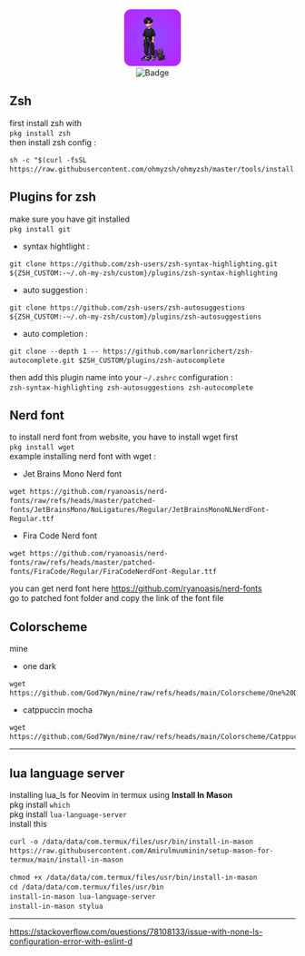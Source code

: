 <div id="header" align="center">
<img src="https://github.com/God7Wyn/mine/raw/refs/heads/main/me.png" width="100"/>
</div>
<div id="badges" align="center"><img src="https://img.shields.io/badge/Lexazsh-black?style=for-the-badge&logo=zsh&logoColor=blue" alt="Badge"/>
</div>

Zsh
-
first install zsh with  
```pkg install zsh```  
then install zsh config :  
```
sh -c "$(curl -fsSL https://raw.githubusercontent.com/ohmyzsh/ohmyzsh/master/tools/install.sh)"
```
Plugins for zsh 
-
make sure you have git installed    
```pkg install git ```  
- syntax hightlight :  
```
git clone https://github.com/zsh-users/zsh-syntax-highlighting.git ${ZSH_CUSTOM:-~/.oh-my-zsh/custom}/plugins/zsh-syntax-highlighting
```
- auto suggestion :  
```
git clone https://github.com/zsh-users/zsh-autosuggestions ${ZSH_CUSTOM:-~/.oh-my-zsh/custom}/plugins/zsh-autosuggestions
```
- auto completion :  
```
git clone --depth 1 -- https://github.com/marlonrichert/zsh-autocomplete.git $ZSH_CUSTOM/plugins/zsh-autocomplete
```
then add this plugin name into your ```~/.zshrc``` configuration :  
```zsh-syntax-highlighting zsh-autosuggestions zsh-autocomplete```

Nerd font  
-
to install nerd font from website, you have to install wget first  
```pkg install wget```  
example installing nerd font with wget :
- Jet Brains Mono Nerd font
```
wget https://github.com/ryanoasis/nerd-fonts/raw/refs/heads/master/patched-fonts/JetBrainsMono/NoLigatures/Regular/JetBrainsMonoNLNerdFont-Regular.ttf
```
- Fira Code Nerd font  
```
wget https://github.com/ryanoasis/nerd-fonts/raw/refs/heads/master/patched-fonts/FiraCode/Regular/FiraCodeNerdFont-Regular.ttf
```
you can get nerd font here   https://github.com/ryanoasis/nerd-fonts  
go to patched font folder and copy the link of the font file

Colorscheme
-
mine  
- one dark
```
wget https://github.com/God7Wyn/mine/raw/refs/heads/main/Colorscheme/One%20Dark/colors.properties
```
- catppuccin mocha
```
wget https://github.com/God7Wyn/mine/raw/refs/heads/main/Colorscheme/Catppuccin%20Mocha/colors.properties
```
---
lua language server
-
installing lua_ls for Neovim in termux using **Install In Mason**  
pkg install `which`  
pkg install `lua-language-server`  
install this
```
curl -o /data/data/com.termux/files/usr/bin/install-in-mason  https://raw.githubusercontent.com/Amirulmuuminin/setup-mason-for-termux/main/install-in-mason
```
`chmod +x /data/data/com.termux/files/usr/bin/install-in-mason`  
`cd /data/data/com.termux/files/usr/bin`  
`install-in-mason lua-language-server`  
`install-in-mason stylua`  

---
https://stackoverflow.com/questions/78108133/issue-with-none-ls-configuration-error-with-eslint-d
